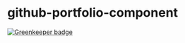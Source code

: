 # github-portfolio-component

[![Greenkeeper badge](https://badges.greenkeeper.io/jaebradley/github-portfolio-component.svg)](https://greenkeeper.io/)